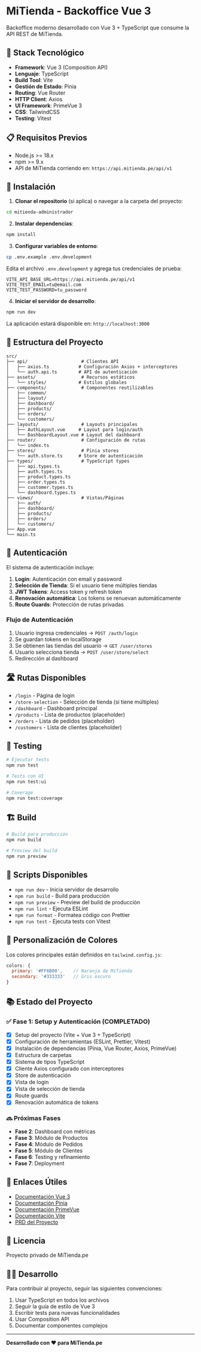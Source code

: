 # MiTienda - Backoffice Vue 3

Backoffice moderno desarrollado con Vue 3 + TypeScript que consume la API REST de MiTienda.

## 🚀 Stack Tecnológico

- **Framework**: Vue 3 (Composition API)
- **Lenguaje**: TypeScript
- **Build Tool**: Vite
- **Gestión de Estado**: Pinia
- **Routing**: Vue Router
- **HTTP Client**: Axios
- **UI Framework**: PrimeVue 3
- **CSS**: TailwindCSS
- **Testing**: Vitest

## 📋 Requisitos Previos

- Node.js >= 18.x
- npm >= 9.x
- API de MiTienda corriendo en: `https://api.mitienda.pe/api/v1`

## 🔧 Instalación

1. **Clonar el repositorio** (si aplica) o navegar a la carpeta del proyecto:
```bash
cd mitienda-administrador
```

2. **Instalar dependencias**:
```bash
npm install
```

3. **Configurar variables de entorno**:
```bash
cp .env.example .env.development
```

Edita el archivo `.env.development` y agrega tus credenciales de prueba:
```env
VITE_API_BASE_URL=https://api.mitienda.pe/api/v1
VITE_TEST_EMAIL=tu@email.com
VITE_TEST_PASSWORD=tu_password
```

4. **Iniciar el servidor de desarrollo**:
```bash
npm run dev
```

La aplicación estará disponible en: `http://localhost:3000`

## 📁 Estructura del Proyecto

```
src/
├── api/                    # Clientes API
│   ├── axios.ts           # Configuración Axios + interceptores
│   └── auth.api.ts        # API de autenticación
├── assets/                 # Recursos estáticos
│   └── styles/            # Estilos globales
├── components/             # Componentes reutilizables
│   ├── common/
│   ├── layout/
│   ├── dashboard/
│   ├── products/
│   ├── orders/
│   └── customers/
├── layouts/                # Layouts principales
│   ├── AuthLayout.vue     # Layout para login/auth
│   └── DashboardLayout.vue # Layout del dashboard
├── router/                 # Configuración de rutas
│   └── index.ts
├── stores/                 # Pinia stores
│   └── auth.store.ts      # Store de autenticación
├── types/                  # TypeScript types
│   ├── api.types.ts
│   ├── auth.types.ts
│   ├── product.types.ts
│   ├── order.types.ts
│   ├── customer.types.ts
│   └── dashboard.types.ts
├── views/                  # Vistas/Páginas
│   ├── auth/
│   ├── dashboard/
│   ├── products/
│   ├── orders/
│   └── customers/
├── App.vue
└── main.ts
```

## 🔐 Autenticación

El sistema de autenticación incluye:

1. **Login**: Autenticación con email y password
2. **Selección de Tienda**: Si el usuario tiene múltiples tiendas
3. **JWT Tokens**: Access token y refresh token
4. **Renovación automática**: Los tokens se renuevan automáticamente
5. **Route Guards**: Protección de rutas privadas

### Flujo de Autenticación

1. Usuario ingresa credenciales → `POST /auth/login`
2. Se guardan tokens en localStorage
3. Se obtienen las tiendas del usuario → `GET /user/stores`
4. Usuario selecciona tienda → `POST /user/store/select`
5. Redirección al dashboard

## 🛣️ Rutas Disponibles

- `/login` - Página de login
- `/store-selection` - Selección de tienda (si tiene múltiples)
- `/dashboard` - Dashboard principal
- `/products` - Lista de productos (placeholder)
- `/orders` - Lista de pedidos (placeholder)
- `/customers` - Lista de clientes (placeholder)

## 🧪 Testing

```bash
# Ejecutar tests
npm run test

# Tests con UI
npm run test:ui

# Coverage
npm run test:coverage
```

## 🏗️ Build

```bash
# Build para producción
npm run build

# Preview del build
npm run preview
```

## 📝 Scripts Disponibles

- `npm run dev` - Inicia servidor de desarrollo
- `npm run build` - Build para producción
- `npm run preview` - Preview del build de producción
- `npm run lint` - Ejecuta ESLint
- `npm run format` - Formatea código con Prettier
- `npm run test` - Ejecuta tests con Vitest

## 🎨 Personalización de Colores

Los colores principales están definidos en `tailwind.config.js`:

```js
colors: {
  primary: '#FF6B00',    // Naranja de MiTienda
  secondary: '#333333'   // Gris oscuro
}
```

## 📚 Estado del Proyecto

### ✅ Fase 1: Setup y Autenticación (COMPLETADO)
- [x] Setup del proyecto (Vite + Vue 3 + TypeScript)
- [x] Configuración de herramientas (ESLint, Prettier, Vitest)
- [x] Instalación de dependencias (Pinia, Vue Router, Axios, PrimeVue)
- [x] Estructura de carpetas
- [x] Sistema de tipos TypeScript
- [x] Cliente Axios configurado con interceptores
- [x] Store de autenticación
- [x] Vista de login
- [x] Vista de selección de tienda
- [x] Route guards
- [x] Renovación automática de tokens

### 🔜 Próximas Fases

- **Fase 2**: Dashboard con métricas
- **Fase 3**: Módulo de Productos
- **Fase 4**: Módulo de Pedidos
- **Fase 5**: Módulo de Clientes
- **Fase 6**: Testing y refinamiento
- **Fase 7**: Deployment

## 🔗 Enlaces Útiles

- [Documentación Vue 3](https://vuejs.org/)
- [Documentación Pinia](https://pinia.vuejs.org/)
- [Documentación PrimeVue](https://primevue.org/)
- [Documentación Vite](https://vitejs.dev/)
- [PRD del Proyecto](./PRD_BACKOFFICE_VUE3.md)

## 📄 Licencia

Proyecto privado de MiTienda.pe

## 👨‍💻 Desarrollo

Para contribuir al proyecto, seguir las siguientes convenciones:

1. Usar TypeScript en todos los archivos
2. Seguir la guía de estilo de Vue 3
3. Escribir tests para nuevas funcionalidades
4. Usar Composition API
5. Documentar componentes complejos

---

**Desarrollado con ❤️ para MiTienda.pe**
